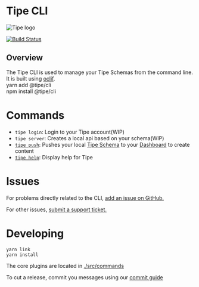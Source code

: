 # Tipe CLI
![Tipe logo](https://cdn.tipe.io/tipe/tipe-cat-no-text.svg)

[![Build Status](https://travis-ci.com/tipeio/tipe-cli.svg?token=mE8qfws6qu8ishNcR5Zr&branch=master)](https://travis-ci.com/tipeio/tipe-cli)

## Overview
The Tipe CLI is used to manage your Tipe Schemas  from the command line. It is built using [oclif](https://oclif.io/). <br>
yarn add @tipe/cli <br>
npm install @tipe/cli
# Commands
- `tipe login`: Login to your Tipe account(WIP)
- `tipe server`: Creates a local api based on your schema(WIP)
- [`tipe push`](docs/push.md): Pushes your local [Tipe Schema](https://github.com/tipeio/schema) to your [Dashboard](https://tipe.io) to create content
- [`tipe help`](docs/help.md): Display help for Tipe

# Issues
For problems directly related to the CLI, [add an issue on GitHub.](https://github.com/tipeio/tipe-cli/issues)

For other issues, [submit a support ticket.](https://tipe.io)
# Developing
```
yarn link
yarn install
```
The core plugins are located in [./src/commands](./src/commands)

To cut a release, commit you messages using our [commit guide](https://github.com/tipeio/tipe-conventions/blob/4987a13f29bc7e5fcbb428dd7b245fedcd5bf6ce/COMMIT_CONVENTION.md#git-commit-message-convention)
